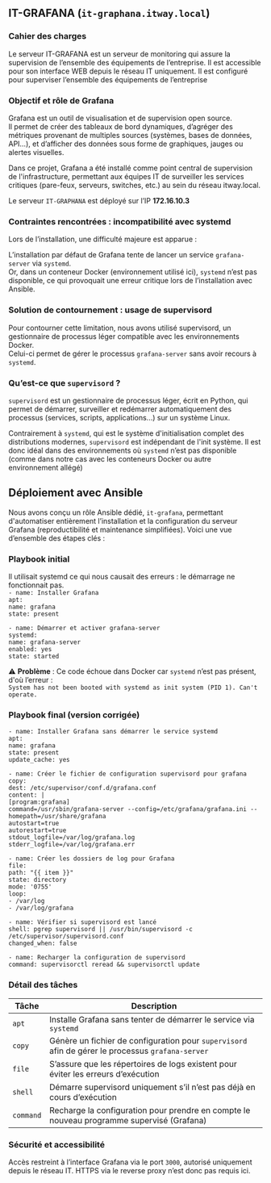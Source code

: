 ## **IT-GRAFANA** (`it-graphana.itway.local`)

### **Cahier des charges**

Le serveur IT-GRAFANA est un serveur de monitoring qui assure la supervision de l’ensemble des équipements de l’entreprise. Il est accessible pour son interface WEB depuis le réseau IT uniquement. Il est configuré pour superviser l’ensemble des équipements de l’entreprise

### **Objectif et rôle de Grafana**

Grafana est un outil de visualisation et de supervision open source.  
 Il permet de créer des tableaux de bord dynamiques, d’agréger des métriques provenant de multiples sources (systèmes, bases de données, API…), et d’afficher des données sous forme de graphiques, jauges ou alertes visuelles.

Dans ce projet, Grafana a été installé comme point central de supervision de l'infrastructure, permettant aux équipes IT de surveiller les services critiques (pare-feux, serveurs, switches, etc.) au sein du réseau itway.local.

Le serveur `IT-GRAPHANA` est déployé sur l’IP **172.16.10.3**

### 

### **Contraintes rencontrées : incompatibilité avec systemd**

Lors de l’installation, une difficulté majeure est apparue :

L’installation par défaut de Grafana tente de lancer un service `grafana-server` via `systemd`.  
Or, dans un conteneur Docker (environnement utilisé ici), `systemd` n’est pas disponible, ce qui provoquait une erreur critique lors de l’installation avec Ansible.

### **Solution de contournement : usage de supervisord**

Pour contourner cette limitation, nous avons utilisé supervisord, un gestionnaire de processus léger compatible avec les environnements Docker.  
Celui-ci permet de gérer le processus `grafana-server` sans avoir recours à `systemd`.

### **Qu’est-ce que `supervisord` ?**

`supervisord` est un gestionnaire de processus léger, écrit en Python, qui permet de démarrer, surveiller et redémarrer automatiquement des processus (services, scripts, applications...) sur un système Linux.

Contrairement à `systemd`, qui est le système d'initialisation complet des distributions modernes, `supervisord` est indépendant de l'init système. Il est donc idéal dans des environnements où `systemd` n’est pas disponible (comme dans notre cas avec les conteneurs Docker ou autre environnement allégé)

## **Déploiement avec Ansible**

Nous avons conçu un rôle Ansible dédié, `it-grafana`, permettant d'automatiser entièrement l’installation et la configuration du serveur Grafana (reproductibilité et maintenance simplifiées). Voici une vue d’ensemble des étapes clés :

### **Playbook initial** 

Il utilisait systemd ce qui nous causait des erreurs : le démarrage ne fonctionnait pas.  
`- name: Installer Grafana`   
  `apt:`  
    `name: grafana`  
    `state: present`

`- name: Démarrer et activer grafana-server`  
  `systemd:`  
    `name: grafana-server`  
    `enabled: yes`  
    `state: started`

⚠️ **Problème** : Ce code échoue dans Docker car `systemd` n’est pas présent, d'où l’erreur :  
 `System has not been booted with systemd as init system (PID 1). Can't operate.`

### **Playbook final (version corrigée)**

`- name: Installer Grafana sans démarrer le service systemd`  
  `apt:`  
    `name: grafana`  
    `state: present`  
    `update_cache: yes`

`- name: Créer le fichier de configuration supervisord pour grafana`  
  `copy:`  
    `dest: /etc/supervisor/conf.d/grafana.conf`  
    `content: |`  
      `[program:grafana]`  
      `command=/usr/sbin/grafana-server --config=/etc/grafana/grafana.ini --homepath=/usr/share/grafana`  
      `autostart=true`  
      `autorestart=true`  
      `stdout_logfile=/var/log/grafana.log`  
      `stderr_logfile=/var/log/grafana.err`

`- name: Créer les dossiers de log pour Grafana`  
  `file:`  
    `path: "{{ item }}"`  
    `state: directory`  
    `mode: '0755'`  
  `loop:`  
    `- /var/log`  
    `- /var/log/grafana`

`- name: Vérifier si supervisord est lancé`  
  `shell: pgrep supervisord || /usr/bin/supervisord -c /etc/supervisor/supervisord.conf`  
  `changed_when: false`

`- name: Recharger la configuration de supervisord`  
  `command: supervisorctl reread && supervisorctl update`

### **Détail des tâches**

| Tâche | Description |
| ----- | ----- |
| `apt` | Installe Grafana sans tenter de démarrer le service via `systemd` |
| `copy` | Génère un fichier de configuration pour `supervisord` afin de gérer le processus `grafana-server` |
| `file` | S’assure que les répertoires de logs existent pour éviter les erreurs d’exécution |
| `shell` | Démarre supervisord uniquement s’il n’est pas déjà en cours d’exécution |
| `command` | Recharge la configuration pour prendre en compte le nouveau programme supervisé (Grafana) |

### **Sécurité et accessibilité**

Accès restreint à l’interface Grafana via le port `3000`, autorisé uniquement depuis le réseau IT. HTTPS via le reverse proxy n’est donc pas requis ici.  